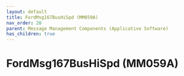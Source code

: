 ```yaml
---
layout: default
title: FordMsg167BusHiSpd (MM059A)
nav_order: 20
parent: Message Management Components (Applicative Software)
has_children: true
---
```

# FordMsg167BusHiSpd (MM059A)
